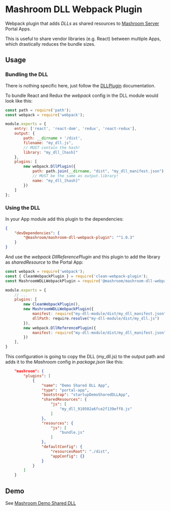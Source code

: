 
# Mashroom DLL Webpack Plugin

Webpack plugin that adds *DLLs* as shared resources to [Mashroom Server](https://www.mashroom-server.com) Portal Apps.

This is useful to share vendor libraries (e.g. React) between multiple Apps, which drastically reduces the bundle sizes.

## Usage

### Bundling the DLL

There is nothing specific here, just follow the [DLLPlugin](https://webpack.js.org/plugins/dll-plugin/) documentation.

To bundle React and Redux the *webpack* config in the DLL module would look like this:

```js
const path = require('path');
const webpack = require('webpack');

module.exports = {
    entry: ['react', 'react-dom', 'redux', 'react-redux'],
    output: {
        path: __dirname + '/dist',
        filename: "my_dll.js",
        // MUST contain the hash!
        library: "my_dll_[hash]"
    },
    plugins: [
        new webpack.DllPlugin({
            path: path.join(__dirname, "dist", "my_dll_manifest.json"),
            // MUST be the same as output.library!
            name: "my_dll_[hash]"
        })
    ]
};
```

### Using the DLL

In your App module add this plugin to the dependencies:

```json
{
    "devDependencies": {
        "@mashroom/mashroom-dll-webpack-plugin": "^1.0.3"
    }
}
```

And use the *webpack* *DllReferencePlugin* and this plugin to add the library as *sharedResource* to
the Portal App:

```js
const webpack = require('webpack');
const { CleanWebpackPlugin } = require('clean-webpack-plugin');
const MashroomWDLLWebpackPlugin = require('@mashroom/mashroom-dll-webpack-plugin');

module.exports = {
    // ...
    plugins: [
        new CleanWebpackPlugin(),
        new MashroomWDLLWebpackPlugin({
            manifest: require("my-dll-module/dist/my_dll_manifest.json"),
            dllPath: require.resolve("my-dll-module/dist/my_dll.js")
        }),
        new webpack.DllReferencePlugin({
            manifest: require("my-dll-module/dist/my_dll_manifest.json"),
        })
    ],
}
```

This configuration is going to copy the DLL (my_dll.js) to the output path and adds it to the *Mashroom* config in *package.json* like this:

```json
    "mashroom": {
        "plugins": [
            {
                "name": "Demo Shared DLL App",
                "type": "portal-app",
                "bootstrap": "startupDemoSharedDLLApp",
                "sharedResources": {
                    "js": [
                        "my_dll_910502a6fce2f139eff8.js"
                    ]
                },
                "resources": {
                    "js": [
                        "bundle.js"
                    ]
                },
                "defaultConfig": {
                    "resourcesRoot": "./dist",
                    "appConfig": {}
                }
            }
        ]
    }
```

## Demo

See [Mashroom Demo Shared DLL](https://github.com/nonblocking/mashroom-demo-shared-dll)



